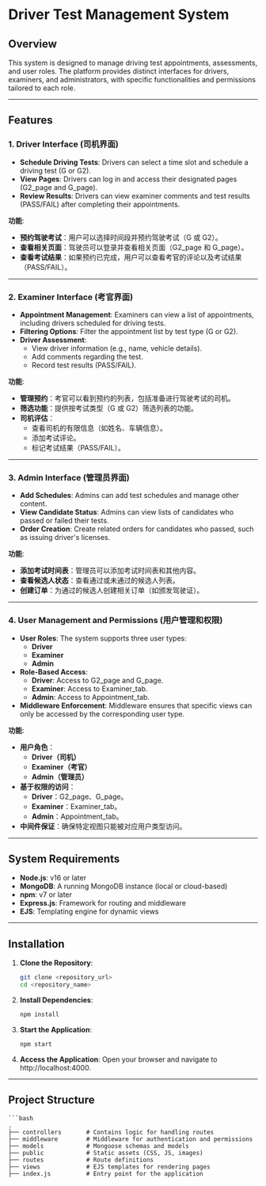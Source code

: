 # **Driver Test Management System**

## **Overview**
This system is designed to manage driving test appointments, assessments, and user roles. The platform provides distinct interfaces for drivers, examiners, and administrators, with specific functionalities and permissions tailored to each role.

---

## **Features**

### **1. Driver Interface (司机界面)**
- **Schedule Driving Tests**: Drivers can select a time slot and schedule a driving test (G or G2).
- **View Pages**: Drivers can log in and access their designated pages (G2_page and G_page).
- **Review Results**: Drivers can view examiner comments and test results (PASS/FAIL) after completing their appointments.

**功能**:
- **预约驾驶考试**：用户可以选择时间段并预约驾驶考试（G 或 G2）。
- **查看相关页面**：驾驶员可以登录并查看相关页面（G2_page 和 G_page）。
- **查看考试结果**：如果预约已完成，用户可以查看考官的评论以及考试结果（PASS/FAIL）。

---

### **2. Examiner Interface (考官界面)**
- **Appointment Management**: Examiners can view a list of appointments, including drivers scheduled for driving tests.
- **Filtering Options**: Filter the appointment list by test type (G or G2).
- **Driver Assessment**:
  - View driver information (e.g., name, vehicle details).
  - Add comments regarding the test.
  - Record test results (PASS/FAIL).

**功能**:
- **管理预约**：考官可以看到预约的列表，包括准备进行驾驶考试的司机。
- **筛选功能**：提供按考试类型（G 或 G2）筛选列表的功能。
- **司机评估**：
  - 查看司机的有限信息（如姓名、车辆信息）。
  - 添加考试评论。
  - 标记考试结果（PASS/FAIL）。

---

### **3. Admin Interface (管理员界面)**
- **Add Schedules**: Admins can add test schedules and manage other content.
- **View Candidate Status**: Admins can view lists of candidates who passed or failed their tests.
- **Order Creation**: Create related orders for candidates who passed, such as issuing driver's licenses.

**功能**:
- **添加考试时间表**：管理员可以添加考试时间表和其他内容。
- **查看候选人状态**：查看通过或未通过的候选人列表。
- **创建订单**：为通过的候选人创建相关订单（如颁发驾驶证）。

---

### **4. User Management and Permissions (用户管理和权限)**
- **User Roles**: The system supports three user types:
  - **Driver**
  - **Examiner**
  - **Admin**
- **Role-Based Access**:
  - **Driver**: Access to G2_page and G_page.
  - **Examiner**: Access to Examiner_tab.
  - **Admin**: Access to Appointment_tab.
- **Middleware Enforcement**: Middleware ensures that specific views can only be accessed by the corresponding user type.

**功能**:
- **用户角色**：
  - **Driver（司机）**
  - **Examiner（考官）**
  - **Admin（管理员）**
- **基于权限的访问**：
  - **Driver**：G2_page、G_page。
  - **Examiner**：Examiner_tab。
  - **Admin**：Appointment_tab。
- **中间件保证**：确保特定视图只能被对应用户类型访问。

---

## **System Requirements**
- **Node.js**: v16 or later
- **MongoDB**: A running MongoDB instance (local or cloud-based)
- **npm**: v7 or later
- **Express.js**: Framework for routing and middleware
- **EJS**: Templating engine for dynamic views

---

## **Installation**

1. **Clone the Repository**:
   ```bash
   git clone <repository_url>
   cd <repository_name>

2. **Install Dependencies**:
   ```bash
   npm install

3. **Start the Application**:
   ```bash
   npm start

4. **Access the Application**:
   Open your browser and navigate to http://localhost:4000.

---

## **Project Structure**
    ```bash
    .
    ├── controllers       # Contains logic for handling routes
    ├── middleware        # Middleware for authentication and permissions
    ├── models            # Mongoose schemas and models
    ├── public            # Static assets (CSS, JS, images)
    ├── routes            # Route definitions
    ├── views             # EJS templates for rendering pages
    ├── index.js          # Entry point for the application
    